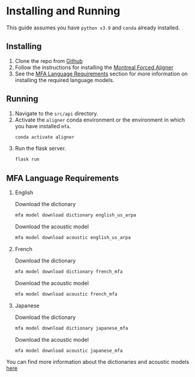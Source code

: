 # Installing and Running

This guide assumes you have ```python v3.9``` and ```conda``` already installed.

## Installing

1. Clone the repo from [Github](https://github.com/wuyasan/Speaking-Portal-B)
2. Follow the instructions for installing the [Montreal Forced Aligner](https://montreal-forced-aligner.readthedocs.io/en/latest/installation.html)
3. See the [MFA Language Requirements](#mfa-language-requirements) section for more information on installing the required language models.

## Running

1. Navigate to the ```src/api``` directory.
2. Activate the ```aligner``` conda environment or the environment in which you have installed `mfa`.
    ```bash
    conda activate aligner
    ```
3. Run the flask server.
    ```bash
    flask run
    ```

## MFA Language Requirements
1. English
    
    Download the dictionary
    ```bash
    mfa model download dictionary english_us_arpa
    ```
    Download the acoustic model
    ```bash
    mfa model download acoustic english_us_arpa
    ```
2. French

    Download the dictionary
    ```bash
    mfa model download dictionary french_mfa
    ```
    Download the acoustic model
    ```bash
    mfa model download acoustic french_mfa
    ```
3. Japanese

    Download the dictionary
    ```bash
    mfa model download dictionary japanese_mfa
    ```
    Download the acoustic model
    ```bash
    mfa model download acoustic japanese_mfa
    ```
You can find more information about the dictionaries and acoustic models [here](https://mfa-models.readthedocs.io/en/latest/)

